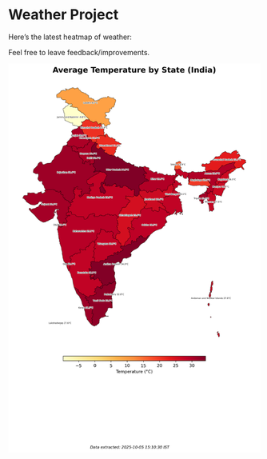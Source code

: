 # Weather Project

Here’s the latest heatmap of weather:

Feel free to leave feedback/improvements.

![India Heatmap](docs/assets/india_heatmap.png?v=E23D10)
